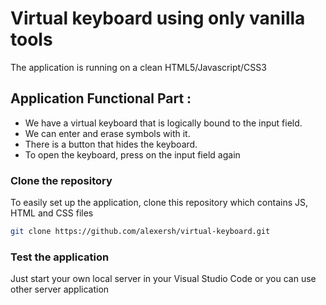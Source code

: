 # Virtual keyboard using only vanilla tools

The application is running on a clean HTML5/Javascript/CSS3

## Application Functional Part :
- We have a virtual keyboard that is logically bound to the input field.
- We can enter and erase symbols with it.
- There is a button that hides the keyboard.
- To open the keyboard, press on the input field again

### Clone the repository
To easily set up the application, clone this repository which contains JS, HTML and CSS files

```bash
git clone https://github.com/alexersh/virtual-keyboard.git
```

### Test the application
Just start your own local server in your Visual Studio Code or you can use other server application
